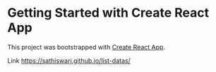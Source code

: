 # Getting Started with Create React App

This project was bootstrapped with [Create React App](https://github.com/facebook/create-react-app).

Link  https://sathiswarj.github.io/list-datas/


